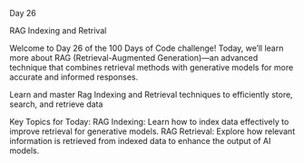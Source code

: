 Day 26

RAG Indexing and Retrival

Welcome to Day 26 of the 100 Days of Code challenge!
Today, we’ll learn more about RAG (Retrieval-Augmented Generation)—an advanced technique that combines retrieval methods with generative models for more accurate and informed responses.

Learn and master Rag Indexing and Retrieval techniques to efficiently store, search, and retrieve data

Key Topics for Today:
RAG Indexing: Learn how to index data effectively to improve retrieval for generative models.
RAG Retrieval: Explore how relevant information is retrieved from indexed data to enhance the output of AI models.
